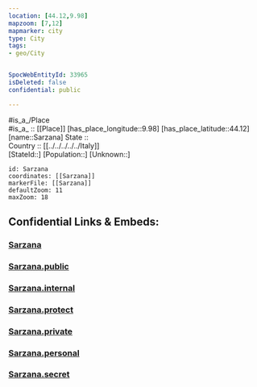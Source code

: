 ```yaml
---
location: [44.12,9.98] 
mapzoom: [7,12] 
mapmarker: city 
type: City
tags:
- geo/City


SpocWebEntityId: 33965
isDeleted: false
confidential: public

---
```

#is_a_/Place  
#is_a_ :: [[Place]] 
[has_place_longitude::9.98] 
[has_place_latitude::44.12] 
[name::Sarzana] 
State ::  
Country :: [[../../../../../Italy]]  
[StateId::] 
[Population::] 
[Unknown::] 


```leaflet
id: Sarzana
coordinates: [[Sarzana]] 
markerFile: [[Sarzana]] 
defaultZoom: 11 
maxZoom: 18
```


## Confidential Links & Embeds: 

### [Sarzana](/_Standards/Earth/Continent/Europe/Europe~South/Italy/regions~Italy/Liguria/La_Spezia.Province/City/Sarzana.md) 

### [Sarzana.public](/_public/Earth/Continent/Europe/Europe~South/Italy/regions~Italy/Liguria/La_Spezia.Province/City/Sarzana.public.md) 

### [Sarzana.internal](/_internal/Earth/Continent/Europe/Europe~South/Italy/regions~Italy/Liguria/La_Spezia.Province/City/Sarzana.internal.md) 

### [Sarzana.protect](/_protect/Earth/Continent/Europe/Europe~South/Italy/regions~Italy/Liguria/La_Spezia.Province/City/Sarzana.protect.md) 

### [Sarzana.private](/_private/Earth/Continent/Europe/Europe~South/Italy/regions~Italy/Liguria/La_Spezia.Province/City/Sarzana.private.md) 

### [Sarzana.personal](/_personal/Earth/Continent/Europe/Europe~South/Italy/regions~Italy/Liguria/La_Spezia.Province/City/Sarzana.personal.md) 

### [Sarzana.secret](/_secret/Earth/Continent/Europe/Europe~South/Italy/regions~Italy/Liguria/La_Spezia.Province/City/Sarzana.secret.md)

